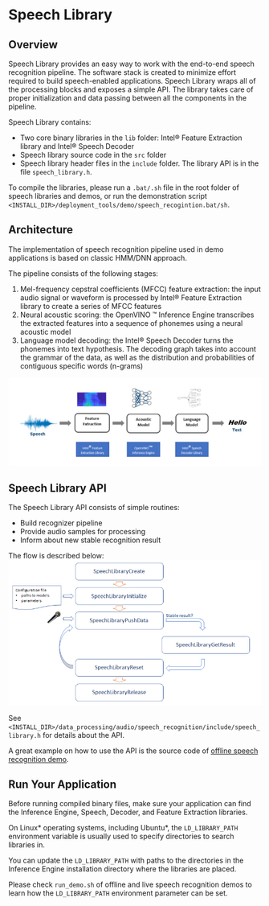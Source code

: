 # Speech Library

## Overview

Speech Library provides an easy way to work with the end-to-end speech recognition pipeline.
The software stack is created to minimize effort required to build speech-enabled applications.
Speech Library wraps all of the processing blocks and exposes a simple API. The library takes care of proper initialization and data passing between all the components in the pipeline.

Speech Library contains:

- Two core binary libraries in the `lib` folder: Intel&reg; Feature Extraction library and Intel&reg; Speech Decoder
- Speech library source code in the `src` folder
- Speech library header files in the `include` folder. The library API is in the file `speech_library.h`.

To compile the libraries, please run a `.bat/.sh` file in the root folder of speech libraries and demos, or run the demonstration script `<INSTALL_DIR>/deployment_tools/demo/speech_recogintion.bat/sh`.

## Architecture

The implementation of speech recognition pipeline used in demo applications is based on classic HMM/DNN approach.

The pipeline consists of the following stages:

1. Mel-frequency cepstral coefficients (MFCC) feature extraction: the input audio signal or waveform is processed by Intel&reg; Feature Extraction library to create a series of MFCC features
2. Neural acoustic scoring: the OpenVINO &trade; Inference Engine transcribes the extracted features into a sequence of phonemes using a neural acoustic model
3. Language model decoding: the Intel&reg; Speech Decoder turns the phonemes into text hypothesis. The decoding graph takes into account the grammar of the data, as well as the distribution and probabilities of contiguous specific words (n-grams)

![](./img/asr_pipeline.png)

## Speech Library API

The Speech Library API consists of simple routines:

* Build recognizer pipeline
* Provide audio samples for processing
* Inform about new stable recognition result

The flow is described below:
![](./img/speech_library_api.png)

See `<INSTALL_DIR>/data_processing/audio/speech_recognition/include/speech_library.h` for details about the API.

A great example on how to use the API is the source code of [offline speech recognition demo](../demos/offline_speech_recognition_demo/README.md).

## Run Your Application

Before running compiled binary files, make sure your application can find the Inference Engine, Speech, Decoder, and Feature Extraction libraries.

On Linux* operating systems, including Ubuntu*, the `LD_LIBRARY_PATH` environment variable is usually used to specify directories to search libraries in.

You can update the `LD_LIBRARY_PATH` with paths to the directories in the Inference Engine installation directory where the libraries are placed.

Please check `run_demo.sh` of offline and live speech recognition demos to learn how the `LD_LIBRARY_PATH` environment parameter can be set.
